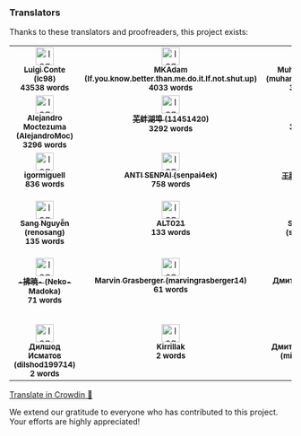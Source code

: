 ### Translators

Thanks to these translators and proofreaders, this project exists:

<!-- CROWDIN-CONTRIBUTORS-START -->
<table>
  <tbody>
    <tr>
      <td align="center" valign="top">
        <a href="https://crowdin.com/profile/lc98"><img alt="logo" style="width: 32px" src="https://crowdin-static.downloads.crowdin.com/avatar/16019099/medium/c318ef0f3a95a0549fed4657528b68f2.jpeg" />
          <br />
          <sub><b>Luigi Conte (lc98)</b></sub></a>
        <br />
        <sub><b>43538 words</b></sub>
      </td>
      <td align="center" valign="top">
        <a href="https://crowdin.com/profile/If.you.know.better.than.me.do.it.If.not.shut.up"><img alt="logo" style="width: 32px" src="https://crowdin-static.downloads.crowdin.com/avatar/13525964/medium/22265802c0ad24a0a71f1abfc4776771.jpg" />
          <br />
          <sub><b>MKAdam (If.you.know.better.than.me.do.it.If.not.shut.up)</b></sub></a>
        <br />
        <sub><b>4033 words</b></sub>
      </td>
      <td align="center" valign="top">
        <a href="https://crowdin.com/profile/muhammadbahaa2001"><img alt="logo" style="width: 32px" src="https://crowdin-static.downloads.crowdin.com/avatar/15231004/medium/1f277872da157dce11a9a6d1fc9120b6.png" />
          <br />
          <sub><b>Muhammad Bahaa (muhammadbahaa2001)</b></sub></a>
        <br />
        <sub><b>3774 words</b></sub>
      </td>
      <td align="center" valign="top">
        <a href="https://crowdin.com/profile/mikropsoft"><img alt="logo" style="width: 32px" src="https://crowdin-static.downloads.crowdin.com/avatar/15972315/medium/a6a73deed2dd57fe1eea14f3d79c5ae1.jpg" />
          <br />
          <sub><b>𝗦𝗵𝗟𝗲𝗿𝗣 (mikropsoft)</b></sub></a>
        <br />
        <sub><b>7198 words</b></sub>
      </td>
      <td align="center" valign="top">
        <a href="https://crowdin.com/profile/haosiang0331"><img alt="logo" style="width: 32px" src="https://crowdin-static.downloads.crowdin.com/avatar/16552071/medium/deea21d9147bf33e166156f25c668eb8.png" />
          <br />
          <sub><b>haosiang0331</b></sub></a>
        <br />
        <sub><b>3550 words</b></sub>
      </td>
      <td align="center" valign="top">
        <a href="https://crowdin.com/profile/ot_inc"><img alt="logo" style="width: 32px" src="https://crowdin-static.downloads.crowdin.com/avatar/12457707/medium/32e968375042b7e2532c2e5f24ed83b8.jpg" />
          <br />
          <sub><b>Re*Index.(ot_inc) (ot_inc)</b></sub></a>
        <br />
        <sub><b>3541 words</b></sub>
      </td>
    </tr>
    <tr>
      <td align="center" valign="top">
        <a href="https://crowdin.com/profile/AlejandroMoc"><img alt="logo" style="width: 32px" src="https://crowdin-static.downloads.crowdin.com/avatar/15175038/medium/d8ddd9948d0a952bff7713e558dcc152.png" />
          <br />
          <sub><b>Alejandro Moctezuma (AlejandroMoc)</b></sub></a>
        <br />
        <sub><b>3296 words</b></sub>
      </td>
      <td align="center" valign="top">
        <a href="https://crowdin.com/profile/11451420"><img alt="logo" style="width: 32px" src="https://crowdin-static.downloads.crowdin.com/avatar/16540697/medium/e68df5286962d5af9bcecb486bbb77cc_default.png" />
          <br />
          <sub><b>芜蚌湖埠 (11451420)</b></sub></a>
        <br />
        <sub><b>3292 words</b></sub>
      </td>
      <td align="center" valign="top">
        <a href="https://crowdin.com/profile/tugaia56"><img alt="logo" style="width: 32px" src="https://crowdin-static.downloads.crowdin.com/avatar/34554/medium/b0c4255e0353f5a6efed51ddce3bbc28_default.png" />
          <br />
          <sub><b>tugaia56</b></sub></a>
        <br />
        <sub><b>3240 words</b></sub>
      </td>
      <td align="center" valign="top">
        <a href="https://crowdin.com/profile/carlosrobertow"><img alt="logo" style="width: 32px" src="https://crowdin-static.downloads.crowdin.com/avatar/16560677/medium/bd5c8e4bd49f74b0da1710010b71eadd.jpg" />
          <br />
          <sub><b>carlos (carlosrobertow)</b></sub></a>
        <br />
        <sub><b>2654 words</b></sub>
      </td>
      <td align="center" valign="top">
        <a href="https://crowdin.com/profile/Osean22"><img alt="logo" style="width: 32px" src="https://crowdin-static.downloads.crowdin.com/avatar/15718399/medium/c1732446f8e330322a6101dd554ab494_default.png" />
          <br />
          <sub><b>Osean22</b></sub></a>
        <br />
        <sub><b>2287 words</b></sub>
      </td>
      <td align="center" valign="top">
        <a href="https://crowdin.com/profile/Andfi"><img alt="logo" style="width: 32px" src="https://crowdin-static.downloads.crowdin.com/avatar/14343672/medium/ed27e5384b37aa115724c44156d4ea58_default.png" />
          <br />
          <sub><b>Andfi</b></sub></a>
        <br />
        <sub><b>842 words</b></sub>
      </td>
    </tr>
    <tr>
      <td align="center" valign="top">
        <a href="https://crowdin.com/profile/igormiguell"><img alt="logo" style="width: 32px" src="https://crowdin-static.downloads.crowdin.com/avatar/15817659/medium/fc284cc203d362e11d2fbb67fc0aa7f0.jpg" />
          <br />
          <sub><b>igormiguell</b></sub></a>
        <br />
        <sub><b>836 words</b></sub>
      </td>
      <td align="center" valign="top">
        <a href="https://crowdin.com/profile/senpai4ek"><img alt="logo" style="width: 32px" src="https://crowdin-static.downloads.crowdin.com/avatar/14493092/medium/52c9f6b7343f364ccd8d63d1dbc3b1f7.jpeg" />
          <br />
          <sub><b>ANTI SENPAI (senpai4ek)</b></sub></a>
        <br />
        <sub><b>758 words</b></sub>
      </td>
      <td align="center" valign="top">
        <a href="https://crowdin.com/profile/hupoow"><img alt="logo" style="width: 32px" src="https://crowdin-static.downloads.crowdin.com/avatar/16522587/medium/95ca73a15c10eb9b45e1e969727ea070.png" />
          <br />
          <sub><b>王腾博 (hupoow)</b></sub></a>
        <br />
        <sub><b>318 words</b></sub>
      </td>
      <td align="center" valign="top">
        <a href="https://crowdin.com/profile/Czak"><img alt="logo" style="width: 32px" src="https://crowdin-static.downloads.crowdin.com/avatar/16485797/medium/1f83cf36d385b6dda97fd604bc4ea3b8.jpg" />
          <br />
          <sub><b>Czak</b></sub></a>
        <br />
        <sub><b>182 words</b></sub>
      </td>
      <td align="center" valign="top">
        <a href="https://crowdin.com/profile/pasqui1978"><img alt="logo" style="width: 32px" src="https://crowdin-static.downloads.crowdin.com/avatar/12888356/medium/6acbbcf3a0210a00a50064c3ddddb73c.jpg" />
          <br />
          <sub><b>Pasqui DJ (pasqui1978)</b></sub></a>
        <br />
        <sub><b>155 words</b></sub>
      </td>
      <td align="center" valign="top">
        <a href="https://crowdin.com/profile/lingtian"><img alt="logo" style="width: 32px" src="https://crowdin-static.downloads.crowdin.com/avatar/15270284/medium/bdb5d40104fad4c1fbb053ddef11ab63.png" />
          <br />
          <sub><b>凌天 (lingtian)</b></sub></a>
        <br />
        <sub><b>146 words</b></sub>
      </td>
    </tr>
    <tr>
      <td align="center" valign="top">
        <a href="https://crowdin.com/profile/renosang"><img alt="logo" style="width: 32px" src="https://crowdin-static.downloads.crowdin.com/avatar/16665185/medium/b0bb3b9d974bc17aeaaedb25c13a61cc.jpeg" />
          <br />
          <sub><b>Sang Nguyễn (renosang)</b></sub></a>
        <br />
        <sub><b>135 words</b></sub>
      </td>
      <td align="center" valign="top">
        <a href="https://crowdin.com/profile/ALT021"><img alt="logo" style="width: 32px" src="https://crowdin-static.downloads.crowdin.com/avatar/16730729/medium/42053ed38fe8f71a596c25d64c921d8c.jpg" />
          <br />
          <sub><b>ALT021</b></sub></a>
        <br />
        <sub><b>133 words</b></sub>
      </td>
      <td align="center" valign="top">
        <a href="https://crowdin.com/profile/serge.croise"><img alt="logo" style="width: 32px" src="https://crowdin-static.downloads.crowdin.com/avatar/15460260/medium/5068dd643cc47609c74d82a8430cf682.png" />
          <br />
          <sub><b>Serge Croise (serge.croise)</b></sub></a>
        <br />
        <sub><b>117 words</b></sub>
      </td>
      <td align="center" valign="top">
        <a href="https://crowdin.com/profile/jeanrivera"><img alt="logo" style="width: 32px" src="https://crowdin-static.downloads.crowdin.com/avatar/16466291/medium/d3c33f97fa0047600cca38eb1ac7bf16.jpeg" />
          <br />
          <sub><b>Jean Rivera (jeanrivera)</b></sub></a>
        <br />
        <sub><b>106 words</b></sub>
      </td>
      <td align="center" valign="top">
        <a href="https://crowdin.com/profile/lorieeckersonbq2284"><img alt="logo" style="width: 32px" src="https://crowdin-static.downloads.crowdin.com/avatar/16527727/medium/5867dfeb593a6d398a194aa8ed5df2a4.jpeg" />
          <br />
          <sub><b>Lorie Eckerson (lorieeckersonbq2284)</b></sub></a>
        <br />
        <sub><b>102 words</b></sub>
      </td>
      <td align="center" valign="top">
        <a href="https://crowdin.com/profile/wgajuraj"><img alt="logo" style="width: 32px" src="https://crowdin-static.downloads.crowdin.com/avatar/16358886/medium/16101b88166b2a06fe7c4d9812f90d6e_default.png" />
          <br />
          <sub><b>Wiktor Gajewicz (wgajuraj)</b></sub></a>
        <br />
        <sub><b>83 words</b></sub>
      </td>
    </tr>
    <tr>
      <td align="center" valign="top">
        <a href="https://crowdin.com/profile/Neko-Madoka"><img alt="logo" style="width: 32px" src="https://crowdin-static.downloads.crowdin.com/avatar/16507005/medium/f64338670cd6bd0d15ce3c276cf87947.png" />
          <br />
          <sub><b>-拂暁- (Neko-Madoka)</b></sub></a>
        <br />
        <sub><b>71 words</b></sub>
      </td>
      <td align="center" valign="top">
        <a href="https://crowdin.com/profile/marvingrasberger14"><img alt="logo" style="width: 32px" src="https://crowdin-static.downloads.crowdin.com/avatar/15425080/medium/06ec04c3d669f010c34247c64f95c520.jpeg" />
          <br />
          <sub><b>Marvin Grasberger (marvingrasberger14)</b></sub></a>
        <br />
        <sub><b>61 words</b></sub>
      </td>
      <td align="center" valign="top">
        <a href="https://crowdin.com/profile/inok.go"><img alt="logo" style="width: 32px" src="https://crowdin-static.downloads.crowdin.com/avatar/16664999/medium/5c05f3c5db8faeedeedfadb0c7db3369.png" />
          <br />
          <sub><b>Дмитрий Мелешкин (inok.go)</b></sub></a>
        <br />
        <sub><b>6 words</b></sub>
      </td>
      <td align="center" valign="top">
        <a href="https://crowdin.com/profile/Shukurjon"><img alt="logo" style="width: 32px" src="https://crowdin-static.downloads.crowdin.com/avatar/16677795/medium/4f90e4e3e87f55178210c594d2b22744.jpeg" />
          <br />
          <sub><b>Шукурджон «Regalis» Абдуллаев (Shukurjon)</b></sub></a>
        <br />
        <sub><b>5 words</b></sub>
      </td>
      <td align="center" valign="top">
        <a href="https://crowdin.com/profile/a7medhamada76"><img alt="logo" style="width: 32px" src="https://crowdin-static.downloads.crowdin.com/avatar/16444713/medium/82e16292326f152222d5154686626630.jpeg" />
          <br />
          <sub><b>Ahmed Hamada (a7medhamada76)</b></sub></a>
        <br />
        <sub><b>4 words</b></sub>
      </td>
      <td align="center" valign="top">
        <a href="https://crowdin.com/profile/nalankang521"><img alt="logo" style="width: 32px" src="https://crowdin-static.downloads.crowdin.com/avatar/16521037/medium/ac82f8d386129a7af83597c7607d0c28.jpeg" />
          <br />
          <sub><b>何康业 (nalankang521)</b></sub></a>
        <br />
        <sub><b>3 words</b></sub>
      </td>
    </tr>
    <tr>
      <td align="center" valign="top">
        <a href="https://crowdin.com/profile/dilshod199714"><img alt="logo" style="width: 32px" src="https://crowdin-static.downloads.crowdin.com/avatar/13264140/medium/f3f0167bfdcd66bcf3c7e365513a5e68.jpg" />
          <br />
          <sub><b>Дилшод Исматов (dilshod199714)</b></sub></a>
        <br />
        <sub><b>2 words</b></sub>
      </td>
      <td align="center" valign="top">
        <a href="https://crowdin.com/profile/Kirrillak"><img alt="logo" style="width: 32px" src="https://crowdin-static.downloads.crowdin.com/avatar/16446461/medium/d37b1ee9ce34b8fb2afdec3ee7eb7a4e_default.png" />
          <br />
          <sub><b>Kirrillak</b></sub></a>
        <br />
        <sub><b>2 words</b></sub>
      </td>
      <td align="center" valign="top">
        <a href="https://crowdin.com/profile/mirroxin_meow"><img alt="logo" style="width: 32px" src="https://crowdin-static.downloads.crowdin.com/avatar/16622307/medium/7d69e335f364b543922d759dece3dfc4.jpeg" />
          <br />
          <sub><b>Дмитрий Вадимович (mirroxin_meow)</b></sub></a>
        <br />
        <sub><b>2 words</b></sub>
      </td>
    </tr>
  </tbody>
</table><a href="https://crowdin.com/project/oxygen-customizer/" target="_blank">Translate in Crowdin 🚀</a>
<!-- CROWDIN-CONTRIBUTORS-END -->

We extend our gratitude to everyone who has contributed to this project.
Your efforts are highly appreciated!